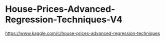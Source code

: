# House-Prices-Advanced-Regression-Techniques-V4

https://www.kaggle.com/c/house-prices-advanced-regression-techniques
